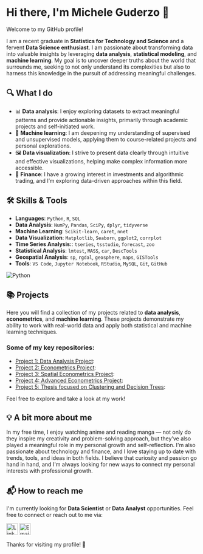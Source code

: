 # Hi there, I'm Michele Guderzo 👋

Welcome to my GitHub profile!

I am a recent graduate in **Statistics for Technology and Science** and a fervent **Data Science enthusiast**. I am passionate about transforming data into valuable insights by leveraging **data analysis**, **statistical modeling**, and **machine learning**. My goal is to uncover deeper truths about the world that surrounds me, seeking to not only understand its complexities but also to harness this knowledge in the pursuit of addressing meaningful challenges.

## 🔍 What I do

- 📊 **Data analysis**: I enjoy exploring datasets to extract meaningful patterns and provide actionable insights, primarily through academic projects and self-initiated work.
- 🤖 **Machine learning**: I am deepening my understanding of supervised and unsupervised models, applying them to course-related projects and personal explorations.
- 🖼️ **Data visualization**: I strive to present data clearly through intuitive and effective visualizations, helping make complex information more accessible.
- 💸 **Finance**: I have a growing interest in investments and algorithmic trading, and I’m exploring data-driven approaches within this field.

## 🛠️ Skills & Tools

- **Languages**: `Python`, `R`, `SQL`
- **Data Analysis**: `NumPy`, `Pandas`, `SciPy`, `dplyr`, `tidyverse`
- **Machine Learning**: `Scikit-learn`, `caret`, `nnet`
- **Data Visualization**: `Matplotlib`, `Seaborn`, `ggplot2`, `corrplot`
- **Time Series Analysis:**: `tseries`, `tsstudio`, `forecast`, `zoo`
- **Statistical Analysis**: `lmtest`, `MASS`, `car`, `DescTools`
- **Geospatial Analysis**: `sp`, `rgdal`, `geosphere`, `maps`, `GISTools`
- **Tools**: `VS Code`, `Jupyter Notebook`, `RStudio`, `MySQL`, `Git`, `GitHub`

![Python](https://img.shields.io/badge/Python-3776AB?style=flat&logo=python&logoColor=white)

## 📚 Projects

Here you will find a collection of my projects related to **data analysis**, **econometrics**, and **machine learning**. These projects demonstrate my ability to work with real-world data and apply both statistical and machine learning techniques.

### Some of my key repositories:

- [Project 1: Data Analysis Project](link-to-project):
- [Project 2: Econometrics Project](link-to-project):
- [Project 3: Spatial Econometrics Project](link-to-project):
- [Project 4: Advanced Econometrics Project](link-to-project):
- [Project 5: Thesis focused on Clustering and Decision Trees](link-to-project):

Feel free to explore and take a look at my work!

## 💡 A bit more about me

In my free time, I enjoy watching anime and reading manga — not only do they inspire my creativity and problem-solving approach, but they’ve also played a meaningful role in my personal growth and self-reflection.
I'm also passionate about technology and finance, and I love staying up to date with trends, tools, and ideas in both fields.
I believe that curiosity and passion go hand in hand, and I'm always looking for new ways to connect my personal interests with professional growth.

## 📬 How to reach me

I'm currently looking for **Data Scientist** or **Data Analyst** opportunities. Feel free to connect or reach out to me via:

<!-- [![LinkedIn](https://img.shields.io/badge/LinkedIn-blue?logo=linkedin)](https://www.linkedin.com/in/micheleguderzo)
[![Email](https://img.shields.io/badge/Email-gmail?logo=gmail)](mailto:guderzo.michele@gmail.com) -->

[<img src="https://cdn.jsdelivr.net/gh/devicons/devicon/icons/linkedin/linkedin-original.svg" alt="LinkedIn" width="30"/>](https://www.linkedin.com/in/micheleguderzo)
[<img src="https://upload.wikimedia.org/wikipedia/commons/4/4e/Gmail_Icon.png" alt="Email" width="30"/>](mailto:guderzo.michele@gmail.com)

Thanks for visiting my profile! 🙌

<!-- Badge for statistics
## 📊 GitHub Stats
![Michele's GitHub Stats](https://github-readme-stats.vercel.app/api?username=tuo-username&show_icons=true&hide_title=true&count_private=true&hide=prs&theme=radical)
## 🗣️ Most Used Languages
![Top Langs](https://github-readme-stats.vercel.app/api/top-langs/?username=tuo-username&layout=compact&theme=radical) -->
